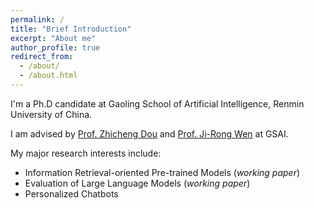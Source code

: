 ```yaml
---
permalink: /
title: "Brief Introduction"
excerpt: "About me"
author_profile: true
redirect_from: 
  - /about/
  - /about.html
---
```


I'm a Ph.D candidate at Gaoling School of Artificial Intelligence, Renmin University of China.

I am advised by [Prof. Zhicheng Dou](http://playbigdata.ruc.edu.cn/dou/) and [Prof. Ji-Rong Wen](https://scholar.google.com/citations?user=tbxCHJgAAAAJ) at GSAI.

My major research interests include:
- Information Retrieval-oriented Pre-trained Models (*working paper*)
- Evaluation of Large Language Models (*working paper*)
- Personalized Chatbots


